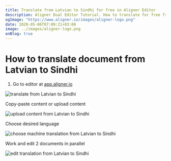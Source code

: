 ```yaml
---
title: Translate from Latvian to Sindhi for free in Aligner Editor
description: Aligner Dual Editor Tutorial. How to translate for free from Latvian to Sindhi. Aligner is multilingual document management platform. 
ogImage: "https://www.aligner.io/images/aligner-logo.png"
date: 2020-05-06T07:09:21+03:00
image: ../images/aligner-logo.png
onBlog: true
---
```


# How to translate document from Latvian to Sindhi

1. Go to editor at [app.aligner.io](https://app.aligner.io "Aligner App web page")

![translate from Latvian to Sindhi](../aligner-blank-editor.png "translate from Latvian to Sindhi")

Copy-paste content or upload content

![upload content from Latvian to Sindhi](../aligner-uploaded-document.png "upload content from Latvian to Sindhi")

Choose desired language

![choose machine translation from Latvian to Sindhi](../aligner-language-dropdown.png "choose machine translation from Latvian to Sindhi")

Work and edit 2 documents in parallel

![edit translation from Latvian to Sindhi](../aligner-double-sitded-editor.png "edit translation from Latvian to Sindhi")

